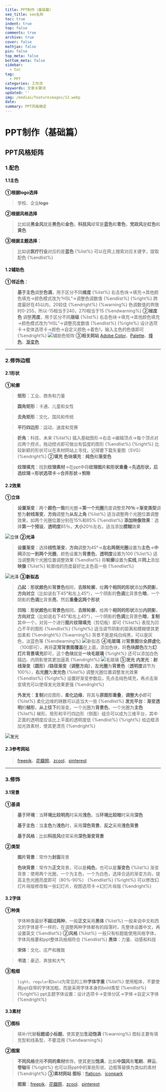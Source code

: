 ```yaml
---
title: PPT制作（基础篇）
seo_title: seo名称
toc: true
indent: true
top: false
comments: true
archive: true
cover: false
mathjax: false
pin: false
top_meta: false
bottom_meta: false
sidebar:
  - toc
tag:
  - PPT
categories: 工作流
keywords: 文章关键词
updated: ''
img: /medias/featureimages/12.webp
date:
summary: PPT风格确定
---
```

# PPT制作（基础篇）
## PPT风格矩阵
### 1.配色
#### 1.1主色
**①根据logo选择**
>学校、企业**logo**

**②根据风格选择**
>比如说**黑金风**就是**黑色**和**金色**，**科技风**经常是**蓝色**和**青色**，**党政风**是**红色**和**黄色**

**③根据主题选择**：
>比如说**医疗行业**对应的是**蓝色**
{%list%}
可以在网上搜索对应关键字，提取配色
{%endlist%}
#### 1.2辅助色
**①邻近色**：
>**基于主色**调整**色调**，用于区分不同**维度**
{%list%}
右击色块→填充→其他颜色填充→颜色模式改为“HSL”→调整色调数值
{%endlist%}
{%right%}
跨度最好在45以内，20较佳
{%endright%}
{%warning%}
色调数值的界限时0-255，所以-15相当于240，270相当于15
{%endwarning%}
**②梯度色**
>调整**亮度**，用于区分不同**层级**
{%list%}
右击色块→填充→其他颜色填充→颜色模式改为“HSL”→调整亮度数值
{%endlist%}
{%right%}
设计选项卡→变体选项卡→颜色→自定义颜色→着色1，输入主色的色值即可
{%endright%}
![辅助色矩阵](/image/ppt_40.png)
**③相关网站**
>[Adobe Color](https://color.adobe.com/zh/)、[Palette](https://arco.design/palette/list)、[撞色](https://colorsupplyyy.com/app)、[渐变色](https://webgradients.com/)
***
### 2.修饰边框
#### 2.1形状
**①轮廓**
>**矩形**：工业、商务和力量

>**圆角矩形**：卡通、儿童和女性

>**去角矩形**：文化、国风和传统

>**平行四边形**：运动、速度和竞赛

>**折角**：科技、未来
{%list%}
插入基础图形→右击→编辑顶点→每个顶点对应两个控点，拖动控点即可做出有弧度的图形
{%endlist%}
{%right%}
比较新颖的形状可以在素材网站上寻找，记得要下载矢量图（SVG）
{%endright%}
**②填充**
>**色块填充**：**纯色**和**渐变色**

>**纹理填充**：找到**纹理素材**→在ppt中将**纹理图片和形状重叠**→**先选形状，后选纹理**→**形状选项卡**→**合并形状**→**剪除**

#### 2.2效果
**①立体**
>**设置渐变**：两个**颜色一致**的光圈→**第一个光圈**亮度调整至**70％**→**渐变类型**调整为**射线渐变**，**方向**调整为**从左上角**
{%list%}
适当调整两个光圈位置调整效果，如两个光圈位置分别在15%和85%
{%endlist%}
>**添加映像效果**：选择**第一个预设**，**透明度**85％，**大小**20％左右，适当添加**模糊**效果

![立体](/image/ppt_41.png)
**②光泽**
>**设置渐变**：选择**线性渐变**，**方向**调整为45°→**左右两侧光圈**设置为**主色**→**中间**添加**一到两个光圈**，颜色设置为**背景色**，**透明度**设置为100
{%list%}
适当调整两个光圈位置调整效果
{%endlist%}
>将**轮廓**设置为**实线**,并**同上**添加**映像**
{%list%}
轮廓线的亮度最好比主色高一些
{%endlist%}

![光泽](/image/ppt_42.png)
**③新拟态**
>**凸起**：**形状颜色**和**背景色**相同，**去除轮廓**，给**两个相同的形状**添加**外阴影**，**方向对立**（比如说右下45°和左上45°），一个阴影的**色调**比背景色**暗**，一个阴影的**色调**比背景**亮**，然后**重叠这两个形状**

>**凹陷**：**形状颜色**和**背景色**相同，**去除轮廓**，给两个**相同的形状**添加**内阴影**，**方向对立**（比如说右下45°和左上45°），一个阴影的**色调**比背景色**暗**，**复制**其中一个，对另一个进行**图片纹理填充**（剪切板）即可
{%list%}
表现为凹凸不平的图形
{%endlist%}
{%right%}
适当调节阴影的距离和模糊使其更加柔和
{%endright%}
{%warning%}
背景不能是纯白纯黑，可以是灰色，淡蓝色等
{%endwarning%}
![新拟态](/image/ppt_43.png)
**④毛玻璃**
>对**背景图**做**全屏虚化**（100即可），再将**正常背景图覆盖**在上面，添加色块，将**色块颜色**改为**幻灯片背景填充**即可，这个**色块**就是**一块毛玻璃**
{%right%}
还可以添加白色描边、内阴影使其更加逼真
{%endright%}
![毛玻璃](/image/ppt_44.png)
**⑤发光**
>**内发光**：**射线渐变（圆形）/路径渐变（调整方向）**，**左光圈**为**背景色**（**透明度**调节为100%），**右光圈**为**发光色**
{%list%}
调整光圈位置调整发光效果
{%endlist%}
{%right%}
设置好渐变参数后，先点击纯色填充，再点击渐变填充可以使得发光效果更强
{%endright%}

>**外发光**：**复制**对应图形，**柔化边缘**，将其与**原图形重叠**，**调整大小**即可
{%list%}
柔化边缘的磅数可以适当大一些
{%endlist%}
>**发光平台**：**渐变透明**的**梯形**，**从上往下**的渐变，一个光圈为**背景色**，一个光圈为**主色**
{%list%}
梯形、矩形和平行四边形（侧面）组合可以成为三维平台，其中正面的透明度应该比上平面的透明度低
{%endlist%}
{%right%}
给边框添加光效素材，使其更漂亮
{%endright%}

![发光](/image/ppt_45.png)
#### 2.3参考网站
>[freepik](https://www.freepik.com/)、[花瓣网](https://huaban.com/)、[zcool](https://www.zcool.com)、[pinterest](www.pinterest.com
)
***
### 3.修饰
#### 3.1背景
**①基调**
>**基于环境**：当**环境比较明亮**时采用**浅色**，当**环境比较暗**时采用**深色**

>**基于主色**：当**主色**为**浅色**时，采用**深色背景**，**反之**采用**浅色背景**

>**基于风格**：比如**科技风**经常采用**深色渐变背景**

**②类型**
>**图片背景**：常作为**封面**背景

>**色块背景**：常作为**正文**背景，可以是**纯色**，也可以是**渐变色**
{%list%}
渐变背景：使用两个光圈，一个为主色，一个为白色，选择合适的渐变方向，提高主色光圈亮度即可（80%-90%）
{%endlist%}
{%right%}
可以修改幻灯片母版修改每一张幻灯片，视图选项卡→幻灯片母版
{%endright%}


#### 3.2字体
**①种类**
>字体种类最好**不超过两种**，一般**正文**采用**黑体**
{%list%}
一般来说中文和西文的字体是不一样的，在调整两种字体都有的段落时，先整体设置中文，再设置英文
{%endlist%}
**②风格**
{%list%}
一般只有标题能使用风格字体，字体风格要和ppt整体风格相符合
{%endlist%}
>**黑体**：力量、动感和科技

>**宋体**：文化、庄严和雅致

>**书法**：豪迈、奔放和大气

**③粗细**
>`light`、`regular`和`bold`为常见的三种**字体字重**
{%list%}
使用粗体，不要使用ppt自带的字体加粗，而是采用字体本身的bold类型
{%endlist%}
{%right%}
ppt主题字体设置：设计选项卡→变体分区→字体→自定义字体
{%endright%}
#### 3.3素材
**①图标**
>填补/代替**标题或小标题**，使其更加**生动饱满**
{%warning%}
图标主要有填充型和线条型，不要混用
{%endwarning%}


**②图案**
>**不同风格**使用**不同的素材**修饰，使其更加**饱满**，比如**中国风**有**笔刷**、**祥云**、**卷轴**等
{%right%}
也可以将ppt中的某些形状、边框等替换为类似的素材
{%endright%}
**③素材网站**
>**图标**：[flaticon](https://www.flaticon.com/)、[iconpark](https://iconpark.oceanengine.com/official)

>**图案**：[freepik](https://www.freepik.com/)、[花瓣网](https://huaban.com/)、[zcool](https://www.zcool.com)、[pinterest](www.pinterest.com
)






